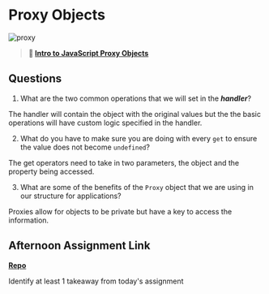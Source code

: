 # Proxy Objects

![proxy](https://bcw.blob.core.windows.net/public/img/journals/5120113092091727)

> **📖 [Intro to JavaScript Proxy Objects](https://codeworksacademy.com/fs-student-guide/resources/wk3/03-Proxies)**

## Questions

1. What are the two common operations that we will set in the ***handler***?

The handler will contain the object with the original values but the the basic operations will have custom logic specified in the handler.

2. What do you have to make sure you are doing with every `get` to ensure the value does not become `undefined`?

The get operators need to take in two parameters, the object and the property being accessed.

3. What are some of the benefits of the `Proxy` object that we are using in our structure for applications?

Proxies allow for objects to be private but have a key to access the information.

## Afternoon Assignment Link

**[Repo](https://github.com/iangrell/<ASSIGNMENT_REPO>)**

Identify at least 1 takeaway from today's assignment
